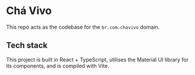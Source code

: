 # Chá Vivo

This repo acts as the codebase for the `br.com.chavivo` domain.

## Tech stack

This project is built in React + TypeScript, utilises the Material UI library for its components, and is compiled with Vite.
